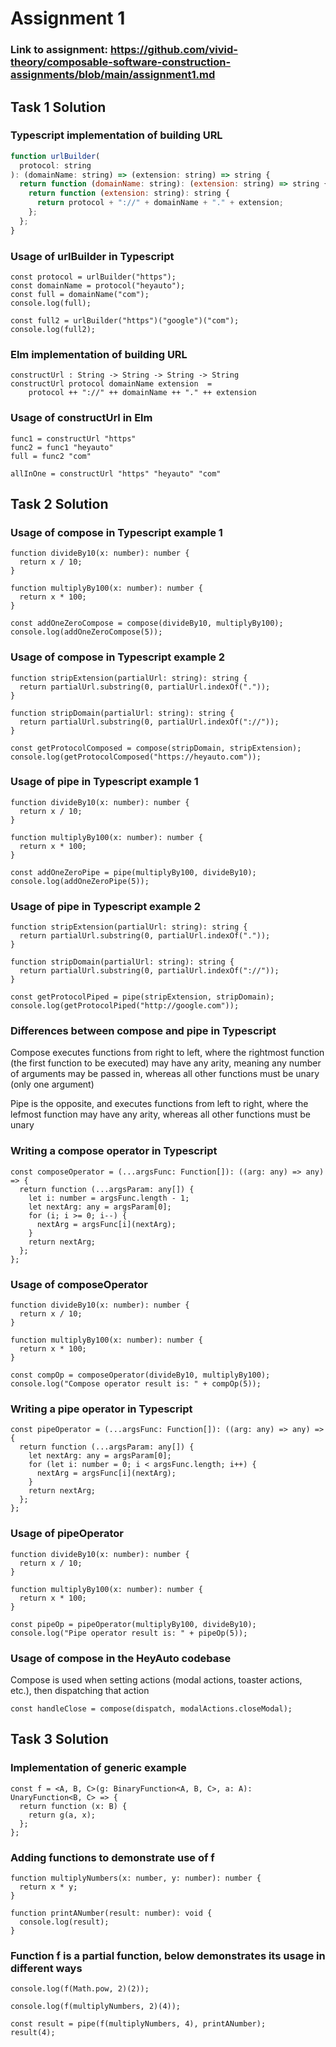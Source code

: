 # Assignment 1

### Link to assignment: https://github.com/vivid-theory/composable-software-construction-assignments/blob/main/assignment1.md

## Task 1 Solution

### Typescript implementation of building URL
```js
function urlBuilder(
  protocol: string
): (domainName: string) => (extension: string) => string {
  return function (domainName: string): (extension: string) => string {
    return function (extension: string): string {
      return protocol + "://" + domainName + "." + extension;
    };
  };
}
```

### Usage of urlBuilder in Typescript
```
const protocol = urlBuilder("https");
const domainName = protocol("heyauto");
const full = domainName("com");
console.log(full);

const full2 = urlBuilder("https")("google")("com");
console.log(full2);
```

### Elm implementation of building URL
```
constructUrl : String -> String -> String -> String
constructUrl protocol domainName extension  =
    protocol ++ "://" ++ domainName ++ "." ++ extension
```

### Usage of constructUrl in Elm
```
func1 = constructUrl "https"
func2 = func1 "heyauto"
full = func2 "com"

allInOne = constructUrl "https" "heyauto" "com"
```

## Task 2 Solution

### Usage of compose in Typescript example 1
```
function divideBy10(x: number): number {
  return x / 10;
}

function multiplyBy100(x: number): number {
  return x * 100;
}

const addOneZeroCompose = compose(divideBy10, multiplyBy100);
console.log(addOneZeroCompose(5));
```

### Usage of compose in Typescript example 2
```
function stripExtension(partialUrl: string): string {
  return partialUrl.substring(0, partialUrl.indexOf("."));
}

function stripDomain(partialUrl: string): string {
  return partialUrl.substring(0, partialUrl.indexOf("://"));
}

const getProtocolComposed = compose(stripDomain, stripExtension);
console.log(getProtocolComposed("https://heyauto.com"));
```

### Usage of pipe in Typescript example 1
```
function divideBy10(x: number): number {
  return x / 10;
}

function multiplyBy100(x: number): number {
  return x * 100;
}

const addOneZeroPipe = pipe(multiplyBy100, divideBy10);
console.log(addOneZeroPipe(5));
```

### Usage of pipe in Typescript example 2
```
function stripExtension(partialUrl: string): string {
  return partialUrl.substring(0, partialUrl.indexOf("."));
}

function stripDomain(partialUrl: string): string {
  return partialUrl.substring(0, partialUrl.indexOf("://"));
}

const getProtocolPiped = pipe(stripExtension, stripDomain);
console.log(getProtocolPiped("http://google.com"));
```

### Differences between compose and pipe in Typescript
Compose executes functions from right to left, where the rightmost function (the first function to be executed) may have any arity, 
meaning any number of arguments may be passed in, whereas all other functions must be unary (only one argument)

Pipe is the opposite, and executes functions from left to right, where the lefmost function may have any arity, whereas all other functions
must be unary


### Writing a compose operator in Typescript
```
const composeOperator = (...argsFunc: Function[]): ((arg: any) => any) => {
  return function (...argsParam: any[]) {
    let i: number = argsFunc.length - 1;
    let nextArg: any = argsParam[0];
    for (i; i >= 0; i--) {
      nextArg = argsFunc[i](nextArg);
    }
    return nextArg;
  };
};
```

### Usage of composeOperator
```
function divideBy10(x: number): number {
  return x / 10;
}

function multiplyBy100(x: number): number {
  return x * 100;
}

const compOp = composeOperator(divideBy10, multiplyBy100);
console.log("Compose operator result is: " + compOp(5));
```

### Writing a pipe operator in Typescript
```
const pipeOperator = (...argsFunc: Function[]): ((arg: any) => any) => {
  return function (...argsParam: any[]) {
    let nextArg: any = argsParam[0];
    for (let i: number = 0; i < argsFunc.length; i++) {
      nextArg = argsFunc[i](nextArg);
    }
    return nextArg;
  };
};
```

### Usage of pipeOperator
```
function divideBy10(x: number): number {
  return x / 10;
}

function multiplyBy100(x: number): number {
  return x * 100;
}
  
const pipeOp = pipeOperator(multiplyBy100, divideBy10);
console.log("Pipe operator result is: " + pipeOp(5));
```

### Usage of compose in the HeyAuto codebase
Compose is used when setting actions (modal actions, toaster actions, etc.), then dispatching that action

```
const handleClose = compose(dispatch, modalActions.closeModal);
```

## Task 3 Solution

### Implementation of generic example
```
const f = <A, B, C>(g: BinaryFunction<A, B, C>, a: A): UnaryFunction<B, C> => {
  return function (x: B) {
    return g(a, x);
  };
};
```

### Adding functions to demonstrate use of f
```
function multiplyNumbers(x: number, y: number): number {
  return x * y;
}

function printANumber(result: number): void {
  console.log(result);
}
```

### Function f is a partial function, below demonstrates its usage in different ways
```
console.log(f(Math.pow, 2)(2));

console.log(f(multiplyNumbers, 2)(4));

const result = pipe(f(multiplyNumbers, 4), printANumber);
result(4);
```

